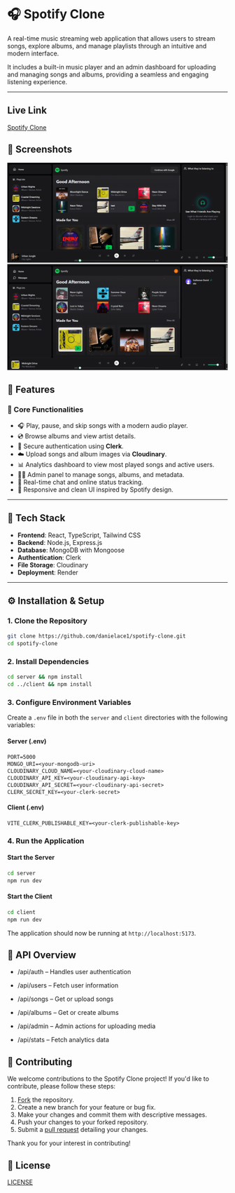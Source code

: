 # 🎧 Spotify Clone

A real-time music streaming web application that allows users to stream songs, explore albums, and manage playlists through an intuitive and modern interface.

It includes a built-in music player and an admin dashboard for uploading and managing songs and albums, providing a seamless and engaging listening experience.

---

## Live Link

[Spotify Clone](https://sd-spotify-clone.onrender.com/)

## 📸 Screenshots

![Home](screenshots/image1.png)
![Album](screenshots/image2.png)

## 🚀 Features

### 🎵 Core Functionalities

- 🎧 Play, pause, and skip songs with a modern audio player.
- 💿 Browse albums and view artist details.
- 🔐 Secure authentication using **Clerk**.
- ☁️ Upload songs and album images via **Cloudinary**.
- 📊 Analytics dashboard to view most played songs and active users.
- 🧑‍💻 Admin panel to manage songs, albums, and metadata.
- 💬 Real-time chat and online status tracking.
- 🌙 Responsive and clean UI inspired by Spotify design.

---

## 🧩 Tech Stack

- **Frontend**: React, TypeScript, Tailwind CSS
- **Backend**: Node.js, Express.js
- **Database**: MongoDB with Mongoose
- **Authentication**: Clerk
- **File Storage**: Cloudinary
- **Deployment**: Render

---

## ⚙️ Installation & Setup

### 1. Clone the Repository

```bash
git clone https://github.com/danielace1/spotify-clone.git
cd spotify-clone
```

### 2. Install Dependencies

```bash
cd server && npm install
cd ../client && npm install
```

### 3. Configure Environment Variables

Create a `.env` file in both the `server` and `client` directories with the following variables:

#### Server (.env)

```
PORT=5000
MONGO_URI=<your-mongodb-uri>
CLOUDINARY_CLOUD_NAME=<your-cloudinary-cloud-name>
CLOUDINARY_API_KEY=<your-cloudinary-api-key>
CLOUDINARY_API_SECRET=<your-cloudinary-api-secret>
CLERK_SECRET_KEY=<your-clerk-secret>
```

#### Client (.env)

```
VITE_CLERK_PUBLISHABLE_KEY=<your-clerk-publishable-key>
```

### 4. Run the Application

#### Start the Server

```bash
cd server
npm run dev
```

#### Start the Client

```bash
cd client
npm run dev
```

The application should now be running at `http://localhost:5173`.

## 🧠 API Overview

- /api/auth – Handles user authentication

- /api/users – Fetch user information

- /api/songs – Get or upload songs

- /api/albums – Get or create albums

- /api/admin – Admin actions for uploading media

- /api/stats – Fetch analytics data

## 🤝 Contributing

We welcome contributions to the Spotify Clone project! If you'd like to contribute, please follow these steps:

1. [Fork](https://github.com/danielace1/spotify-clone/fork) the repository.
2. Create a new branch for your feature or bug fix.
3. Make your changes and commit them with descriptive messages.
4. Push your changes to your forked repository.
5. Submit a [pull request](https://github.com/danielace1/spotify-clone/pulls) detailing your changes.

Thank you for your interest in contributing!

## 📄 License

[LICENSE](LICENSE)
